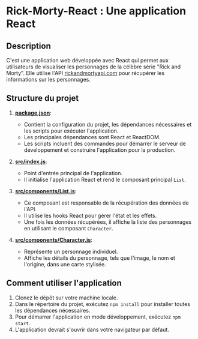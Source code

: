 # Rick-Morty-React : Une application React

## Description
C'est une application web développée avec React qui permet aux utilisateurs de visualiser les personnages de la célèbre série "Rick and Morty". Elle utilise l'API [rickandmortyapi.com](https://rickandmortyapi.com/) pour récupérer les informations sur les personnages.

## Structure du projet

1. **[package.json](https://github.com/GuiFraV/Rick-Morty-React/blob/master/package.json)**:
   - Contient la configuration du projet, les dépendances nécessaires et les scripts pour exécuter l'application.
   - Les principales dépendances sont React et ReactDOM.
   - Les scripts incluent des commandes pour démarrer le serveur de développement et construire l'application pour la production.

2. **[src/index.js](https://github.com/GuiFraV/Rick-Morty-React/blob/master/src/index.js)**:
   - Point d'entrée principal de l'application.
   - Il initialise l'application React et rend le composant principal `List`.

3. **[src/components/List.js](https://github.com/GuiFraV/Rick-Morty-React/blob/master/src/components/List.js)**:
   - Ce composant est responsable de la récupération des données de l'API.
   - Il utilise les hooks React pour gérer l'état et les effets.
   - Une fois les données récupérées, il affiche la liste des personnages en utilisant le composant `Character`.

4. **[src/components/Character.js](https://github.com/GuiFraV/Rick-Morty-React/blob/master/src/components/Character.js)**:
   - Représente un personnage individuel.
   - Affiche les détails du personnage, tels que l'image, le nom et l'origine, dans une carte stylisée.

## Comment utiliser l'application
1. Clonez le dépôt sur votre machine locale.
2. Dans le répertoire du projet, exécutez `npm install` pour installer toutes les dépendances nécessaires.
3. Pour démarrer l'application en mode développement, exécutez `npm start`.
4. L'application devrait s'ouvrir dans votre navigateur par défaut.



